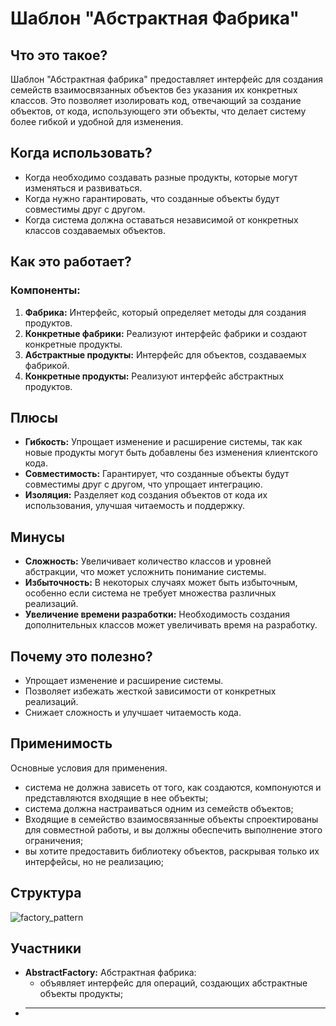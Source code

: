 # Шаблон "Абстрактная Фабрика"

## Что это такое?

Шаблон "Абстрактная фабрика" предоставляет интерфейс для создания семейств взаимосвязанных объектов без указания их
конкретных классов. Это позволяет изолировать код, отвечающий за создание объектов, от кода, использующего эти объекты,
что делает систему более гибкой и удобной для изменения.

## Когда использовать?

- Когда необходимо создавать разные продукты, которые могут изменяться и развиваться.
- Когда нужно гарантировать, что созданные объекты будут совместимы друг с другом.
- Когда система должна оставаться независимой от конкретных классов создаваемых объектов.

## Как это работает?

### Компоненты:

1. **Фабрика:** Интерфейс, который определяет методы для создания продуктов.
2. **Конкретные фабрики:** Реализуют интерфейс фабрики и создают конкретные продукты.
3. **Абстрактные продукты:** Интерфейс для объектов, создаваемых фабрикой.
4. **Конкретные продукты:** Реализуют интерфейс абстрактных продуктов.

## Плюсы

- **Гибкость:** Упрощает изменение и расширение системы, так как новые продукты могут быть добавлены без изменения
  клиентского кода.
- **Совместимость:** Гарантирует, что созданные объекты будут совместимы друг с другом, что упрощает интеграцию.
- **Изоляция:** Разделяет код создания объектов от кода их использования, улучшая читаемость и поддержку.

## Минусы

- **Сложность:** Увеличивает количество классов и уровней абстракции, что может усложнить понимание системы.
- **Избыточность:** В некоторых случаях может быть избыточным, особенно если система не требует множества различных
  реализаций.
- **Увеличение времени разработки:** Необходимость создания дополнительных классов может увеличивать время на
  разработку.

## Почему это полезно?

- Упрощает изменение и расширение системы.
- Позволяет избежать жесткой зависимости от конкретных реализаций.
- Снижает сложность и улучшает читаемость кода.

## Применимость

Основные условия для применения.

- система не должна зависеть от того, как создаются, компонуются и представляются входящие в нее объекты;
- система должна настраиваться одним из семейств объектов;
- Входящие в семейство взаимосвязанные объекты спроектированы для совместной работы, и вы должны обеспечить выполнение
  этого ограничения;
- вы хотите предоставить библиотеку объектов, раскрывая только их интерфейсы, но не реализацию;

## Структура

![factory_pattern](uml.puml)

## Участники

- **AbstractFactory:** Абстрактная фабрика:
  -  объявляет интерфейс для операций, создающих абстрактные объекты продукты;
- ****
        


